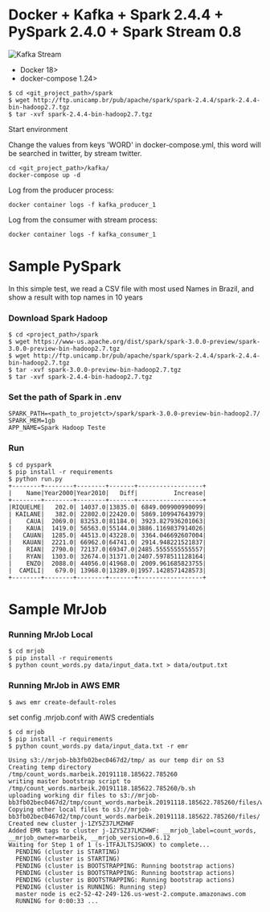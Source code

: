 # Docker + Kafka + Spark 2.4.4 + PySpark 2.4.0 + Spark Stream 0.8

![Kafka Stream](https://raw.githubusercontent.com/samuelsantosdev/hadoop/master/kafka_sample.gif)


* Docker 18>
* docker-compose 1.24>

```
$ cd <git_project_path>/spark
$ wget http://ftp.unicamp.br/pub/apache/spark/spark-2.4.4/spark-2.4.4-bin-hadoop2.7.tgz
$ tar -xvf spark-2.4.4-bin-hadoop2.7.tgz
```

Start environment

Change the values from keys 'WORD' in docker-compose.yml, this word will be searched in twitter, by stream twitter.
```
cd <git_project_path>/kafka/
docker-compose up -d
```
Log from the producer process:
```
docker container logs -f kafka_producer_1
```

Log from the consumer with stream process:
```
docker container logs -f kafka_consumer_1
```

# Sample PySpark
In this simple test, we read a CSV file with most used Names in Brazil,
and show a result with top names in 10 years

### Download Spark Hadoop

```
$ cd <project_path>/spark
$ wget https://www-us.apache.org/dist/spark/spark-3.0.0-preview/spark-3.0.0-preview-bin-hadoop2.7.tgz 
$ wget http://ftp.unicamp.br/pub/apache/spark/spark-2.4.4/spark-2.4.4-bin-hadoop2.7.tgz
$ tar -xvf spark-3.0.0-preview-bin-hadoop2.7.tgz
$ tar -xvf spark-2.4.4-bin-hadoop2.7.tgz
```

### Set the path of Spark in .env
```
SPARK_PATH=<path_to_projetct>/spark/spark-3.0.0-preview-bin-hadoop2.7/
SPARK_MEM=1gb
APP_NAME=Spark Hadoop Teste
```

### Run 
```
$ cd pyspark
$ pip install -r requirements
$ python run.py
+--------+--------+--------+-------+------------------+                         
|    Name|Year2000|Year2010|   Diff|          Increase|
+--------+--------+--------+-------+------------------+
|RIQUELME|   202.0| 14037.0|13835.0| 6849.009900990099|
| KAILANE|   382.0| 22802.0|22420.0| 5869.109947643979|
|    CAUA|  2069.0| 83253.0|81184.0| 3923.827936201063|
|    KAUA|  1419.0| 56563.0|55144.0|3886.1169837914026|
|   CAUAN|  1285.0| 44513.0|43228.0| 3364.046692607004|
|   KAUAN|  2221.0| 66962.0|64741.0| 2914.948221521837|
|    RIAN|  2790.0| 72137.0|69347.0|2485.5555555555557|
|    RYAN|  1303.0| 32674.0|31371.0|2407.5978511128164|
|    ENZO|  2088.0| 44056.0|41968.0| 2009.961685823755|
|  CAMILI|   679.0| 13968.0|13289.0|1957.1428571428573|
+--------+--------+--------+-------+------------------+
```

# Sample MrJob

### Running MrJob Local
```
$ cd mrjob
$ pip install -r requirements
$ python count_words.py data/input_data.txt > data/output.txt
```

### Running MrJob in AWS EMR
```
$ aws emr create-default-roles 
```
set config .mrjob.conf with AWS credentials

```
$ cd mrjob
$ pip install -r requirements
$ python count_words.py data/input_data.txt -r emr

Using s3://mrjob-bb3fb02bec0467d2/tmp/ as our temp dir on S3
Creating temp directory /tmp/count_words.marbeik.20191118.185622.785260
writing master bootstrap script to /tmp/count_words.marbeik.20191118.185622.785260/b.sh
uploading working dir files to s3://mrjob-bb3fb02bec0467d2/tmp/count_words.marbeik.20191118.185622.785260/files/wd...
Copying other local files to s3://mrjob-bb3fb02bec0467d2/tmp/count_words.marbeik.20191118.185622.785260/files/
Created new cluster j-1ZY5Z37LMZHWF
Added EMR tags to cluster j-1ZY5Z37LMZHWF: __mrjob_label=count_words, __mrjob_owner=marbeik, __mrjob_version=0.6.12
Waiting for Step 1 of 1 (s-1TFAJLTSJSWXK) to complete...
  PENDING (cluster is STARTING)
  PENDING (cluster is STARTING)
  PENDING (cluster is BOOTSTRAPPING: Running bootstrap actions)
  PENDING (cluster is BOOTSTRAPPING: Running bootstrap actions)
  PENDING (cluster is BOOTSTRAPPING: Running bootstrap actions)
  PENDING (cluster is RUNNING: Running step)
  master node is ec2-52-42-249-126.us-west-2.compute.amazonaws.com
  RUNNING for 0:00:33 ...

```
